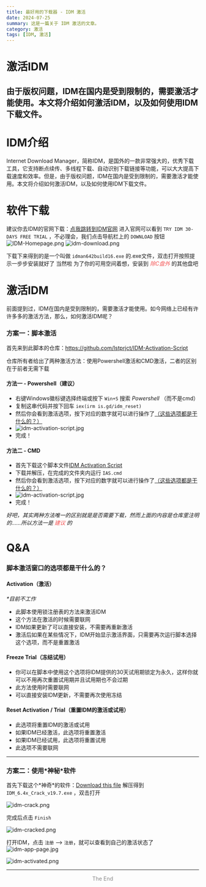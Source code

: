 ```yaml
---
title: 最好用的下载器 - IDM 激活
date: 2024-07-25
summary: 这是一篇关于 IDM 激活的文章。
category: 激活
tags: [IDM, 激活]
---
```


# 激活IDM

## 由于版权问题，IDM在国内是受到限制的，需要激活才能使用。本文将介绍如何激活IDM，以及如何使用IDM下载文件。

<style>
    .red {
        color: #F55555;
    }
</style>

# IDM介绍

Internet Download Manager，简称IDM，是国外的一款非常强大的，优秀下载工具，它支持断点续传、多线程下载、自动识别下载链接等功能，可以大大提高下载速度和效率。但是，由于版权问题，IDM在国内是受到限制的，需要激活才能使用。本文将介绍如何激活IDM，以及如何使用IDM下载文件。

# 软件下载

建议你去IDM的官网下载：[点我跳转到IDM官网](https://www.internetdownloadmanager.com/)
进入官网可以看到 `TRY IDM 30-DAYS FREE TRIAL` ，不必理会，我们点击导航栏上的 `DOWNLOAD` 按钮
![IDM-Homepage.png](https://s2.loli.net/2024/07/25/4wnaBiQufSE1sZc.jpg '看到DOWNLOAD点它就完事儿了')
![idm-download.png](https://s2.loli.net/2024/07/25/CJxiD7l8Spmgc3X.jpg)

下载下来得到的是一个叫做 `idman642build16.exe` 的.exe文件，双击打开按照提示一步步安装就好了
当然啦 为了你的可用空间着想，安装到 <span class="red">_除C盘外_</span> 的其他盘吧

# 激活IDM

前面提到过，IDM在国内是受到限制的，需要激活才能使用。如今网络上已经有许许多多的激活方法，那么，如何激活IDM呢？

### 方案一：脚本激活

首先来到此脚本的仓库：<https://github.com/lstprjct/IDM-Activation-Script>

仓库所有者给出了两种激活方法：使用Powershell激活和CMD激活，二者的区别在于前者无需下载

#### 方法一 - Powershell（建议）

- 右键Windows徽标键选择终端或按下 `Win+S` 搜索 _Powershell_ （而不是cmd）
- 复制这串代码并按下回车 `iex(irm is.gd/idm_reset)`
- 然后你会看到激活选项，按下对应的数字就可以进行操作了[（这些选项都是干什么的？）](#脚本激活窗口的选项都是干什么的)
- ![idm-activation-script.jpg](https://s2.loli.net/2024/07/25/JORcCPNE1YhZ6HM.jpg)
- 完成！

#### 方法二 - CMD

- 首先下载这个脚本文件[IDM Activation Script](https://116-142-255-131.pd1.cjjd19.com:30443/download-cdn.cjjd19.com/123-170/18d2040a/1818820018-0/18d2040aec2c57871851a826278db4aa/c-m44?v=5&t=1721940000&s=1721940000be3e56323520eca77ff2ba3459289047&r=0KVY1R&bzc=1&bzs=1818820018&filename=IDM-%E6%BF%80%E6%B4%BB%E5%B7%A5%E5%85%B7.zip&x-mf-biz-cid=7930377f-a0cc-41c0-8aed-88bf44e26de6-c4937c&auto_redirect=0&cache_type=1&xmfcid=618a563e-a5fe-48c7-9e29-c0f296cc44ee-1-50111d3b1)
- 下载并解压，在完成的文件夹内运行 `IAS.cmd`
- 然后你会看到激活选项，按下对应的数字就可以进行操作了[（这些选项都是干什么的？）](#脚本激活窗口的选项都是干什么的)
- ![idm-activation-script.jpg](https://s2.loli.net/2024/07/25/JORcCPNE1YhZ6HM.jpg)
- 完成！

_好吧，其实两种方法唯一的区别就是是否需要下载，然而上面的内容是仓库里注明的……所以方法一是 <span class="red">建议</span> 的_

# Q&A

### 脚本激活窗口的选项都是干什么的？

#### Activation（激活）

_\*目前不工作_

- 此脚本使用锁注册表的方法来激活IDM
- 这个方法在激活的时候需要联网
- IDM如果更新了可以直接安装，不需要再重新激活
- 激活后如果在某些情况下，IDM开始显示激活界面，只需要再次运行脚本选择这个选项，而不是重置激活

#### Freeze Trial（冻结试用）

- 你可以在脚本中使用这个选项将IDM提供的30天试用期锁定为永久，这样你就可以不用再次重置试用期并且试用期也不会过期
- 此方法使用时需要联网
- 可以直接安装IDM更新，不需要再次使用冻结

#### Reset Activation / Trial（重置IDM的激活或试用）

- 此选项将重置IDM的激活或试用
- 如果IDM已经激活，此选项将重置激活
- 如果IDM已经试用，此选项将重置试用
- 此选项不需要联网

---

### 方案二：使用\*神秘\*软件

首先下载这个\*神奇\*的软件：[Download this file](https://116-142-255-135.pd1.cjjd19.com:30443/download-cdn.cjjd19.com/123-440/32289a29/1818820018-0/32289a29ab0ec18bb8d138d2e2b755b8/c-m44?v=5&t=1721939948&s=17219399483295097daa3cf8a451c8a434f1fae8ad&r=YNFAEA&bzc=1&bzs=1818820018&filename=IDM+Activate.zip&x-mf-biz-cid=baa1f05c-f455-4836-971c-3824ce7f0e41-3dab77&auto_redirect=0&cache_type=1&xmfcid=cf0d5ed8-563b-4b20-a2a3-ab14d850767a-1-50111d3b1)
解压得到 `IDM_6.4x_Crack_v19.7.exe` ，双击打开

![idm-crack.png](https://s2.loli.net/2024/07/25/k1uiHeIWhmB8Cja.jpg '直接点击Crack')

完成后点击 `Finish`

![idm-cracked.png](https://s2.loli.net/2024/07/25/Hdm3gCpkFncjZPu.jpg)

打开IDM，点击 `注册` ——> `注册`，就可以查看到自己的激活状态了
![idm-app-page.jpg](https://s2.loli.net/2024/07/25/WFJrdIp8Zys1k36.jpg)

![idm-activated.png](https://s2.loli.net/2024/07/25/fbviLd7tY8Khp4z.jpg)

---

<p align="center" style="color: #8b8b8b">The End</p>
